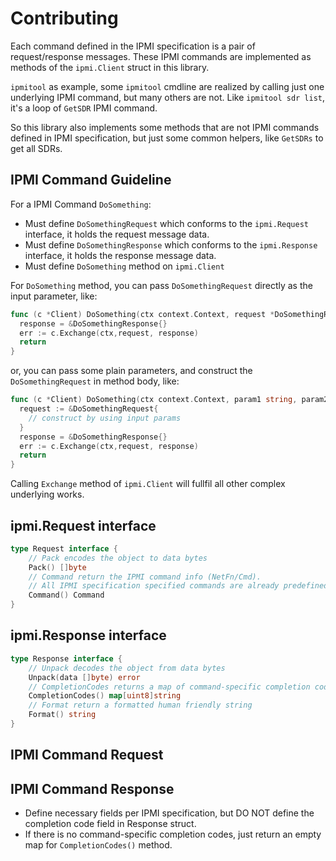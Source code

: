 # Contributing

Each command defined in the IPMI specification is a pair of request/response messages.
These IPMI commands are implemented as methods of the `ipmi.Client` struct in this library.

`ipmitool` as example, some `ipmitool` cmdline are realized by calling just one underlying IPMI command,
but many others are not. Like `ipmitool sdr list`, it's a loop of `GetSDR` IPMI command.

So this library also implements some methods that are not IPMI commands defined
in IPMI specification, but just some common helpers, like `GetSDRs` to get all SDRs.

## IPMI Command Guideline

For a IPMI Command `DoSomething`:

- Must define `DoSomethingRequest` which conforms to the `ipmi.Request` interface, it holds the request message data.
- Must define `DoSomethingResponse` which conforms to the `ipmi.Response` interface, it holds the response message data.
- Must define `DoSomething` method on `ipmi.Client`

For `DoSomething` method, you can pass `DoSomethingRequest` directly as the input parameter, like:

```go
func (c *Client) DoSomething(ctx context.Context, request *DoSomethingRequest) (response *DoSomethingResponse, err error) {
  response = &DoSomethingResponse{}
  err := c.Exchange(ctx,request, response)
  return
}
```

or, you can pass some plain parameters, and construct the `DoSomethingRequest` in method body, like:

```go
func (c *Client) DoSomething(ctx context.Context, param1 string, param2 string) (response *DoSomethingResponse, err error) {
  request := &DoSomethingRequest{
    // construct by using input params
  }
  response = &DoSomethingResponse{}
  err := c.Exchange(ctx,request, response)
  return
}
```

Calling `Exchange` method of `ipmi.Client` will fullfil all other complex underlying works.

## ipmi.Request interface

```go
type Request interface {
	// Pack encodes the object to data bytes
	Pack() []byte
	// Command return the IPMI command info (NetFn/Cmd).
	// All IPMI specification specified commands are already predefined in this file.
	Command() Command
}

```
## ipmi.Response interface

```go
type Response interface {
	// Unpack decodes the object from data bytes
	Unpack(data []byte) error
	// CompletionCodes returns a map of command-specific completion codes
	CompletionCodes() map[uint8]string
	// Format return a formatted human friendly string
	Format() string
}
```

## IPMI Command Request

## IPMI Command Response

- Define necessary fields per IPMI specification, but DO NOT define the completion code field in Response struct.
- If there is no command-specific completion codes, just return an empty map for `CompletionCodes()` method.
